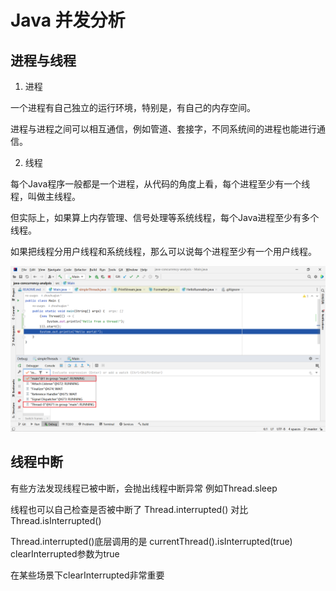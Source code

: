 # Java 并发分析

## 进程与线程

1. 进程

一个进程有自己独立的运行环境，特别是，有自己的内存空间。

进程与进程之间可以相互通信，例如管道、套接字，不同系统间的进程也能进行通信。

2. 线程

每个Java程序一般都是一个进程，从代码的角度上看，每个进程至少有一个线程，叫做主线程。

但实际上，如果算上内存管理、信号处理等系统线程，每个Java进程至少有多个线程。

如果把线程分用户线程和系统线程，那么可以说每个进程至少有一个用户线程。

![user-and-system-thread.png](readme/user-and-system-thread.png)

## 线程中断

有些方法发现线程已被中断，会抛出线程中断异常 例如Thread.sleep

线程也可以自己检查是否被中断了 Thread.interrupted() 对比 Thread.isInterrupted() 

Thread.interrupted()底层调用的是 currentThread().isInterrupted(true) clearInterrupted参数为true

在某些场景下clearInterrupted非常重要
